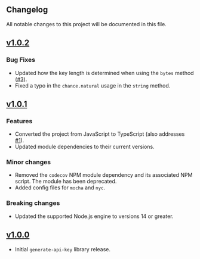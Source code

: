 ## Changelog  

All notable changes to this project will be documented in this file.  

## [v1.0.2](https://github.com/pauldenver/generate-api-key/compare/v1.0.1...v1.0.2)

### Bug Fixes

*  Updated how the key length is determined when using the `bytes` method ([#3](https://github.com/pauldenver/generate-api-key/issues/3)).
*  Fixed a typo in the `chance.natural` usage in the `string` method.

## [v1.0.1](https://github.com/pauldenver/generate-api-key/compare/v1.0.0...v1.0.1)

### Features

*  Converted the project from JavaScript to TypeScript (also addresses [#1](https://github.com/pauldenver/generate-api-key/issues/1)).
*  Updated module dependencies to their current versions.

### Minor changes

*  Removed the `codecov` NPM module dependency and its associated NPM script. The module has been deprecated.
*  Added config files for `mocha` and `nyc`.

### Breaking changes

*  Updated the supported Node.js engine to versions 14 or greater.

## [v1.0.0](https://github.com/pauldenver/generate-api-key/commit/730c8b2a99d66fa68fb199161422d990228a1161)

*  Initial `generate-api-key` library release.